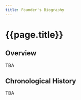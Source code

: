 ```yaml
---
title: Founder's Biography
---
```


<h1 class="title-style">{{page.title}}</h1>

## Overview

TBA

## Chronological History

TBA
